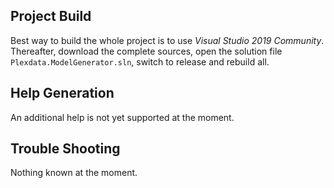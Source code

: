 ## Project Build

Best way to build the whole project is to use _Visual Studio 2019 Community_. Thereafter, 
download the complete sources, open the solution file ``Plexdata.ModelGenerator.sln``, 
switch to release and rebuild all.

## Help Generation

An additional help is not yet supported at the moment.

## Trouble Shooting

Nothing known at the moment.
